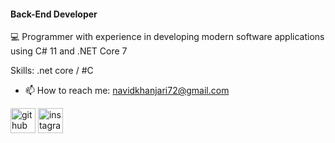 
#### Back-End Developer
💻 Programmer with experience in developing modern software applications using C# 11 and .NET Core 7

Skills: .net core / #C  

- 📫 How to reach me: navidkhanjari72@gmail.com  


[<img src='https://cdn.jsdelivr.net/npm/simple-icons@3.0.1/icons/github.svg' alt='github' height='40'>](https://github.com/navidkhanjari)  [<img src='https://cdn.jsdelivr.net/npm/simple-icons@3.0.1/icons/instagram.svg' alt='instagram' height='40'>](https://www.instagram.com/_navidk_/)  


